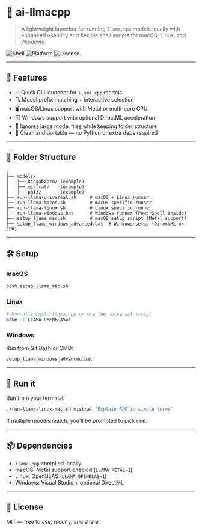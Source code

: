 # 🧠 ai-llmacpp

> A lightweight launcher for running `llama.cpp` models locally with enhanced usability and flexible shell scripts 
> for macOS, Linux, and Windows.

![Shell](https://img.shields.io/badge/shell-Bash-blue)
![Platform](https://img.shields.io/badge/platform-macOS%20|%20Linux%20|%20Windows-green)
![License](https://img.shields.io/badge/license-MIT-lightgrey)

---

## 🚀 Features

- ✅ Quick CLI launcher for `llama.cpp` models
- 🔍 Model prefix matching + interactive selection
- 🖥️  macOS/Linux support with Metal or multi-core CPU
- 🪟 Windows support with optional DirectML acceleration
- 📁 Ignores large model files while keeping folder structure
- 🧼 Clean and portable — no Python or extra deps required

---

## 📁 Folder Structure

```
.
├── models/
│   ├── kingabzpro/ (example)
│   ├── mistral/    (example)
│   ├── phi3/       (example)
├── run-llama-universal.sh     # macOS + Linux runner
├── run-llama-macos.sh         # macOS specific runner
├── run-llama-linux.sh         # Linux specific runner
├── run-llama-windows.bat      # Windows runner (PowerShell inside)
├── setup_llama_mac.sh         # macOS setup script (Metal support)
├── setup_llama_windows_advanced.bat  # Windows setup (DirectML or CPU)
```

---

## 🛠️ Setup

### macOS

```bash
bash setup_llama_mac.sh
```

### Linux

```bash
# Manually build llama.cpp or use the universal script
make -j LLAMA_OPENBLAS=1
```

### Windows

Run from Git Bash or CMD:

```bat
setup_llama_windows_advanced.bat
```

---

## 🧠 Run it

Run from your terminal:

```bash
./run-llama-linux-mac.sh mistral "Explain RAG in simple terms"
```

If multiple models match, you'll be prompted to pick one.

---

## 📦 Dependencies

- `llama.cpp` compiled locally
- macOS: Metal support enabled (`LLAMA_METAL=1`)
- Linux: OpenBLAS (`LLAMA_OPENBLAS=1`)
- Windows: Visual Studio + optional DirectML

---

## 📄 License

MIT — free to use, modify, and share.
